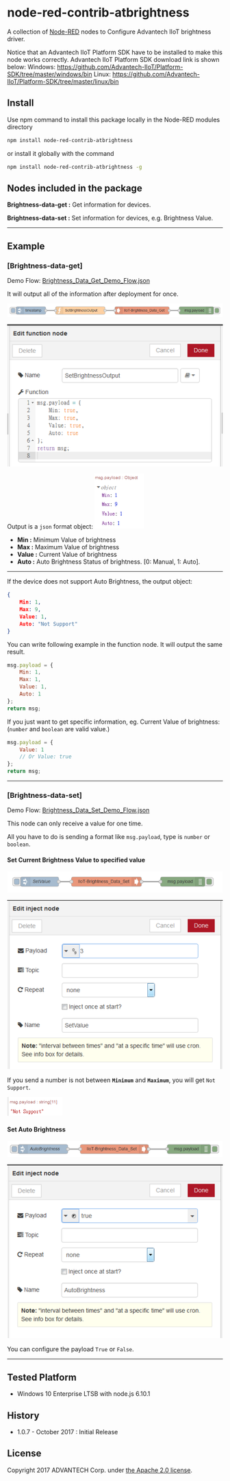 # node-red-contrib-atbrightness
A collection of [Node-RED](http://nodered.org) nodes to Configure Advantech IIoT brightness driver.

Notice that an Advantech IIoT Platform SDK have to be installed to make this node works correctly.
Advantech IIoT Platform SDK download link is shown below:
Windows:
  https://github.com/Advantech-IIoT/Platform-SDK/tree/master/windows/bin
Linux:
  https://github.com/Advantech-IIoT/Platform-SDK/tree/master/linux/bin

## Install
Use npm command to install this package locally in the Node-RED modules directory
```bash
npm install node-red-contrib-atbrightness
```
or install it globally with the command
```bash
npm install node-red-contrib-atbrightness -g
```

## Nodes included in the package
**Brightness-data-get :** Get information for devices.

**Brightness-data-set :** Set information for devices, e.g. Brightness Value.

---
## Example

### [Brightness-data-get]
Demo Flow: [Brightness_Data_Get_Demo_Flow.json](./demo/Brightness_Data_Get_Demo_Flow.json)

It will output all of the information after deployment for once.

![Get_All_Info](./png/Get_All_Info_Flow.PNG)

![Get_All_Info_Func](./png/Get_All_Info_Func.PNG)

Output is a <code>json</code> format object:
![Get_All_Info_Output](./png/Get_All_Info_Output.PNG)
 - **Min :** Minimum Value of brightness
 - **Max :** Maximum Value of brightness
 - **Value :** Current Value of brightness
 - **Auto :** Auto Brightness Status of brightness. [0: Manual, 1: Auto].

---

If the device does not support Auto Brightness, the output object:
``` json
{
    Min: 1,
    Max: 9,
    Value: 1,
    Auto: "Not Support"
}
```

You can write following example in the function node.
It will output the same result.
```js
msg.payload = {
    Min: 1,
    Max: 1,
    Value: 1,
    Auto: 1
};
return msg;
``` 
If you just want to get specific information, eg. Current Value of brightness:
(<code>number</code> and <code>boolean</code> are valid value.)
``` js
msg.payload = {
    Value: 1
    // Or Value: true
};
return msg;
```

---
### [Brightness-data-set]
Demo Flow: [Brightness_Data_Set_Demo_Flow.json](./demo/Brightness_Data_Set_Demo_Flow.json)

This node can only receive a value for one time.

All you have to do is sending a format like <code>msg.payload</code>, type is <code>number</code> or <code>boolean</code>.

#### Set Current Brightness Value to specified value 

![Set_Value_Flow](./png/Set_Value_Flow.PNG)

![Set_Value_Inject](./png/Set_Value_Inject.PNG)

If you send a number is not between **<code>Minimum</code>** and **<code>Maximum</code>**, you will get <code>Not Support</code>.

![Not_Support](./png/Not_Support.PNG)


#### Set Auto Brightness

![Set_Auto_Flow](./png/Set_Auto_Flow.PNG)

![Set_Auto_Inject](./png/Set_Auto_Inject.PNG)

You can configure the payload <code>True</code> or <code>False</code>.

---
## Tested Platform 
- Windows 10 Enterprise LTSB with node.js 6.10.1
 
## History
- 1.0.7 - October 2017 : Initial Release

## License
Copyright 2017 ADVANTECH Corp. under [the Apache 2.0 license](LICENSE).
